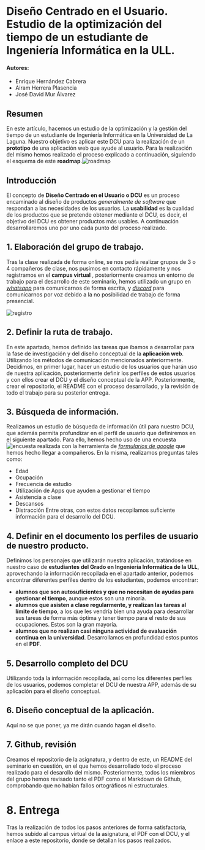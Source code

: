 # Diseño Centrado en el Usuario. Estudio de la optimización del tiempo de un estudiante de Ingeniería Informática en la ULL.

#### **Autores:** 
  * Enrique Hernández Cabrera
  * Airam Herrera Plasencia
  * José David Mur Álvarez
## Resumen
En este artículo, hacemos un estudio de la optimización y la gestión del tiempo de un estudiante de Ingeniería Informática en la Universidad de La Laguna. Nuestro objetivo es aplicar este DCU para la realización de un **prototipo** de una aplicación web que ayude al usuario. Para la realización del mismo hemos realizado el proceso explicado a continuación, siguiendo el esquema de este **roadmap**.![roadmap](https://i.imgur.com/GTtif3f.png)
## Introducción
El concepto de **Diseño Centrado en el Usuario o DCU** es un proceso encaminado al diseño de productos *generalmente de software* que respondan a las necesidades de los usuarios.
La **usabilidad** es la cualidad de los productos que se pretende obtener mediante el DCU, es decir, el objetivo del DCU es obtener productos más usables. A continuación desarrollaremos uno por uno cada punto del proceso realizado.
## 1. Elaboración del grupo de trabajo.
Tras la clase realizada de forma online, se nos pedía realizar grupos de 3 o 4 compañeros de clase, nos pusimos en contacto rápidamente y nos registramos en el **campus virtual** , posteriormente creamos un entorno de trabajo para el desarrollo de este seminario, hemos utilizado un grupo en *[whatsapp](https://web.whatsapp.com/)* para comunicarnos de forma escrita, y *[discord](https://discord.com/)* para comunicarnos por voz debido a la no posibilidad de trabajo de forma presencial.

![registro](https://i.imgur.com/yZf8rbG.png)
  
## 2. Definir la ruta de trabajo.
En este apartado, hemos definido las tareas que íbamos a desarrollar para la fase de investigación y del diseño conceptual de la **aplicación web**. Utilizando los métodos de comunicación mencionados anteriormente. Decidimos, en primer lugar, hacer un estudio de los usuarios que harán uso de nuestra aplicación, posteriormente definir los perfiles de estos usuarios y con ellos crear el DCU y el diseño conceptual de la APP. Posteriormente, crear el repositorio, el README con el proceso desarrollado, y la revisión de todo el trabajo para su posterior entrega.

## 3. Búsqueda de información.
Realizamos un estudio de búsqueda de información útil para nuestro DCU, que además permita profundizar en el perfil de usuario que definiremos en el siguiente apartado.
Para ello, hemos hecho uso de una encuesta ![encuesta](https://docs.google.com/forms/d/e/1FAIpQLSeCzliiNa1DLToNV4YZOPpIv1Hv_4RhTk4lEhf3aqTn3nK9uQ/viewform) realizada con la herramienta de *[formularios de google](https://www.google.es/intl/es/forms/about/)* que hemos hecho llegar a compañeros. En la misma, realizamos preguntas tales como:
 * Edad
 * Ocupación
 * Frecuencia de estudio
 * Utilización de Apps que ayuden a gestionar el tiempo
 * Asistencia a clase
 * Descansos
 * Distracción
Entre otras, con estos datos recopilamos suficiente información para el desarrollo del DCU.

## 4. Definir en el documento los perfiles de usuario de nuestro producto.
Definimos los personajes que utilizarán nuestra aplicación, tratándose en nuestro caso de **estudiantes del Grado en Ingeniería Informática de la ULL**, aprovechando la información recopilada en el apartado anterior, podemos encontrar diferentes perfiles dentro de los estudiantes, podemos encontrar:
 * **alumnos que son autosuficientes y que no necesitan de ayudas para gestionar el tiempo**, aunque estos son una minoría. 
 * **alumnos que asisten a clase regularmente, y realizan las tareas al límite de tiempo**, a los que les vendría bien una ayuda para desarrollar sus tareas de forma más óptima y tener tiempo para el resto de sus ocupaciones. Estos son la gran mayoría.
 * **alumnos que no realizan casi ninguna actividad de evaluación continua en la universidad**.
Desarrollamos en profundidad estos puntos en el **PDF**.
## 5. Desarrollo completo del DCU
Utilizando toda la información recopilada, así como los diferentes perfiles de los usuarios, podemos completar el DCU de nuestra APP, además de su aplicación para el diseño conceptual.
## 6. Diseño conceptual de la aplicación.
Aquí no se que poner, ya me dirán cuando hagan el diseño.
## 7. Github, revisión
Creamos el repositorio de la asignatura, y dentro de este, un README del seminario en cuestión, en el que hemos desarrollado todo el proceso realizado para el desarollo del mismo. Posteriormente, todos los miembros del grupo hemos revisado tanto el PDF como el Markdown de Github, comprobando que no habían fallos ortográficos ni estructurales.
# 8. Entrega
Tras la realización de todos los pasos anteriores de forma satisfactoria, hemos subido al campus virtual de la asignatura, el PDF con el DCU, y el enlace a este repositorio, donde se detallan los pasos realizados.
